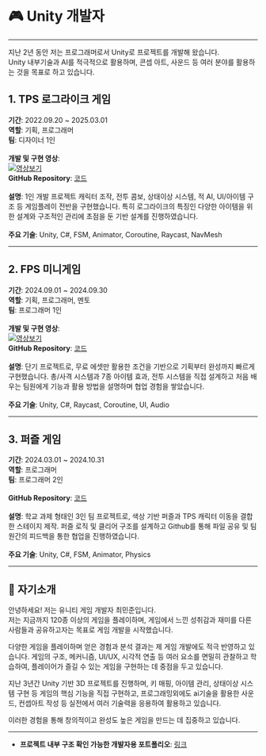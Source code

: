 # 🎮 Unity 개발자
---
지난 2년 동안 저는 프로그래머로서 Unity로 프로젝트를 개발해 왔습니다.  
Unity 내부기술과 AI를 적극적으로 활용하며, 콘셉 아트, 사운드 등 여러 분야를 활용하는 것을 목표로 하고 있습니다.
<br>

## 1. TPS 로그라이크 게임
**기간**: 2022.09.20 ~ 2025.03.01<br>
**역할**: 기획, 프로그래머<br>
**팀**: 디자이너 1인<br><br>
 **개발 및 구현 영상**:  <br>
[![영상보기](https://img.youtube.com/vi/JgRZtCDci7s/0.jpg)](https://www.youtube.com/watch?v=JgRZtCDci7s)  <br>
**GitHub Repository**: [코드](https://github.com/choiminjun-coder/choiminjun-TPSscript)<br><br>
**설명**: 1인 개발 프로젝트 캐릭터 조작, 전투 콤보, 상태이상 시스템, 적 AI, UI/아이템 구조 등 게임플레이 전반을 구현했습니다. 특히 로그라이크의 특징인 다양한 아이템을 위한 설계와 구조적인 관리에 초점을 둔 기반 설계를 진행하였습니다. <br><br>
**주요 기술**: Unity, C#, FSM, Animator, Coroutine, Raycast, NavMesh  <br>


---

## 2. FPS 미니게임
**기간**: 2024.09.01 ~ 2024.09.30<br>
**역할**: 기획, 프로그래머, 멘토<br>
**팀**: 프로그래머 1인<br><br>
**개발 및 구현 영상**: <br>
[![영상보기](https://img.youtube.com/vi/PqSt6WACUpI/0.jpg)](https://www.youtube.com/watch?v=PqSt6WACUpI)  <br>
**GitHub Repository**: [코드](https://github.com/choiminjun-coder/choiminjun-fps)<br><br>
**설명**: 단기 프로젝트로, 무료 에셋만 활용한 조건을 기반으로 기획부터 완성까지 빠르게 구현했습니다. 총/사격 시스템과 7종 아이템 효과, 전투 시스템을 직접 설계하고 처음 배우는 팀원에게 기능과 활용 방법을 설명하며 협업 경험을 쌓았습니다.<br><br>
**주요 기술**: Unity, C#, Raycast, Coroutine, UI, Audio<br>

---

## 3. 퍼즐 게임
**기간**: 2024.03.01 ~ 2024.10.31<br>
**역할**: 프로그래머<br>
**팀**: 프로그래머 2인 <br><br>
**GitHub Repository**: [코드](https://github.com/choiminjun-coder/choiminjun-puzzle) <br><br>
**설명**: 학교 과제 형태인 3인 팀 프로젝트로, 색상 기반 퍼즐과 TPS 캐릭터 이동을 결합한 스테이지 제작. 퍼즐 로직 및 클리어 구조를 설계하고 Github를 통해 파일 공유 및 팀원간의 피드백을 통한 협업을 진행하였습니다.<br><br>
**주요 기술**: Unity, C#, FSM, Animator, Physics<br>

---
## 👋 자기소개
안녕하세요! 저는 유니티 게임 개발자 최민준입니다.  
저는 지금까지 120종 이상의 게임을 플레이하며, 게임에서 느낀 성취감과 재미를 다른 사람들과 공유하고자는 목표로 게임 개발을 시작했습니다. 

다양한 게임을 플레이하며 얻은 경험과 분석 결과는 제 게임 개발에도 적극 반영하고 있습니다. 게임의 구조, 메커니즘, UI/UX, 시각적 연출 등 여러 요소를 면밀히 관찰하고 학습하여, 플레이어가 즐길 수 있는 게임을 구현하는 데 중점을 두고 있습니다.

지난 3년간 Unity 기반 3D 프로젝트를 진행하며, 키 매핑, 아이템 관리, 상태이상 시스템 구현 등 게임의 핵심 기능을 직접 구현하고, 프로그래밍외에도 ai기술을 활용한 사운드, 컨셉아트 작성 등 실전에서 여러 기술력을 응용하여 활용하고 있습니다.
  
이러한 경험을 통해 창의적이고 완성도 높은 게임을 만드는 데 집중하고 있습니다.

---

- **프로젝트 내부 구조 확인 가능한 개발자용 포트폴리오**: [링크](https://github.com/choiminjun-coder/choiminjun-portfolio) 

